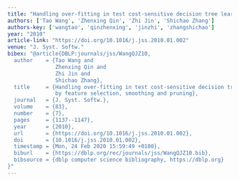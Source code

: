 ```yaml
---
title: "Handling over-fitting in test cost-sensitive decision tree learning by feature selection, smoothing and pruning"
authors: ['Tao Wang', 'Zhenxing Qin', 'Zhi Jin', 'Shichao Zhang']
authors-key: ['wangtao', 'qinzhenxing', 'jinzhi', 'zhangshichao']
year: "2010"
article-link: "https://doi.org/10.1016/j.jss.2010.01.002"
venue: "J. Syst. Softw."
bibex: "@article{DBLP:journals/jss/WangQJZ10,
  author    = {Tao Wang and
               Zhenxing Qin and
               Zhi Jin and
               Shichao Zhang},
  title     = {Handling over-fitting in test cost-sensitive decision tree learning
               by feature selection, smoothing and pruning},
  journal   = {J. Syst. Softw.},
  volume    = {83},
  number    = {7},
  pages     = {1137--1147},
  year      = {2010},
  url       = {https://doi.org/10.1016/j.jss.2010.01.002},
  doi       = {10.1016/j.jss.2010.01.002},
  timestamp = {Mon, 24 Feb 2020 15:59:49 +0100},
  biburl    = {https://dblp.org/rec/journals/jss/WangQJZ10.bib},
  bibsource = {dblp computer science bibliography, https://dblp.org}
}"
---
```

